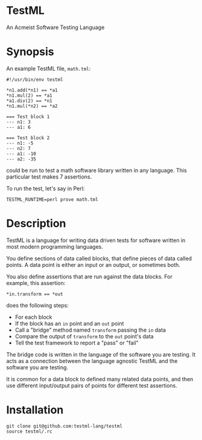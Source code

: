 TestML
======

An Acmeist Software Testing Language

# Synopsis

An example TestML file, `math.tml`:
```
#!/usr/bin/env testml

*n1.add(*n1) == *a1
*n1.mul(2) == *a1
*a1.div(2) == *n1
*n1.mul(*n2) == *a2

=== Test block 1
--- n1: 3
--- a1: 6

=== Test block 2
--- n1: -5
--- n2: 7
--- a1: -10
--- a2: -35
```

could be run to test a math software library written in any language. This
particular test makes 7 assertions.

To run the test, let's say in Perl:
```
TESTML_RUNTIME=perl prove math.tml
```

# Description

TestML is a language for writing data driven tests for software written in most
modern programming languages.

You define sections of data called blocks, that define pieces of data called
points. A data point is either an input or an output, or sometimes both.

You also define assertions that are run against the data blocks. For example,
this assertion:
```
*in.transform == *out
```

does the following steps:

* For each block
* If the block has an `in` point and an `out` point
* Call a "bridge" method named `transform` passing the `in` data
* Compare the output of `transform` to the `out` point's data
* Tell the test framework to report a "pass" or "fail"

The bridge code is written in the language of the software you are testing. It
acts as a connection between the language agnostic TestML and the software you
are testing.

It is common for a data block to defined many related data points, and then use
different input/output pairs of points for different test assertions.

# Installation

```
git clone git@github.com:testml-lang/testml
source testml/.rc
```

